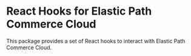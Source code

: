 # React Hooks for Elastic Path Commerce Cloud

This package provides a set of React hooks to interact with Elastic Path Commerce Cloud.